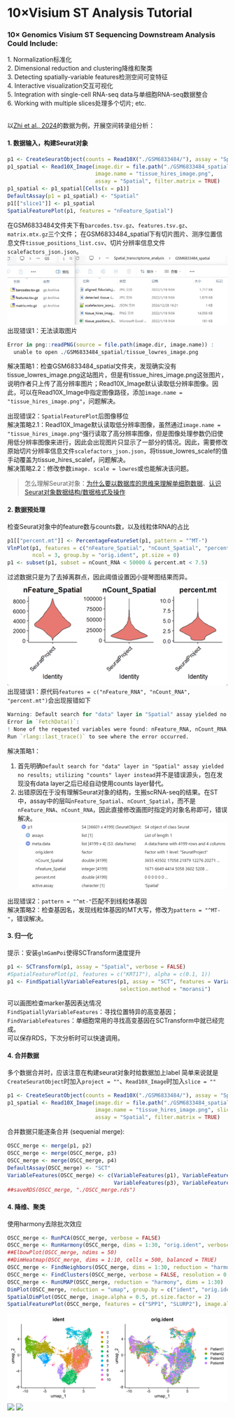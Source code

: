 <h1>10×Visium ST Analysis Tutorial</h1>


<h3>10× Genomics Visium ST Sequencing Downstream Analysis Could Include: </h3>
    1. Normalization标准化 <br>
    2. Dimensional reduction and clustering降维和聚类 <br>
    3. Detecting spatially-variable features检测空间可变特征 <br>
    4. Interactive visualization交互可视化 <br>
    5. Integration with single-cell RNA-seq data与单细胞RNA-seq数据整合 <br>
    6. Working with multiple slices处理多个切片; etc. <br>
<br>

以[Zhi et al., 2024](https://onlinelibrary.wiley.com/doi/10.1002/advs.202306515)的数据为例，开展空间转录组分析：

<h4>1. 数据输入，构建Seurat对象</h4>

```R
p1 <- CreateSeuratObject(counts = Read10X("./GSM6833484/"), assay = "Spatial")
p1_spatial <- Read10X_Image(image.dir = file.path("./GSM6833484_spatial/"), 
                            image.name = "tissue_hires_image.png",
                            assay = "Spatial", filter.matrix = TRUE)
p1_spatial <- p1_spatial[Cells(x = p1)]
DefaultAssay(p1 = p1_spatial) <- "Spatial"
p1[["slice1"]] <- p1_spatial
SpatialFeaturePlot(p1, features = "nFeature_Spatial")
```
在GSM6833484文件夹下有`barcodes.tsv.gz`、`features.tsv.gz`、`matrix.mtx.gz`三个文件；
在GSM6833484_spatial下有切片图片、测序位置信息文件`tissue_positions_list.csv`、切片分辨率信息文件`scalefactors_json.json`。
![](./assets/fig-2024-12-28-17-24.png)
出现错误1：无法读取图片
```R
Error in png::readPNG(source = file.path(image.dir, image.name)) : 
  unable to open ./GSM6833484_spatial/tissue_lowres_image.png
```
解决策略1：检查GSM6833484_spatial文件夹，发现确实没有tissue_lowres_image.png这站图片，但是有tissue_hires_image.png这张图片，说明作者只上传了高分辨率图片；Read10X_Image默认读取低分辨率图像。因此，可以在Read10X_Image中指定图像路径，添加`image.name = "tissue_hires_image.png"`，问题解决。

出现错误2：`SpatialFeaturePlot`后图像移位<br>
解决策略2.1：Read10X_Image默认读取低分辨率图像，虽然通过`image.name = "tissue_hires_image.png"`强行读取了高分辨率图像，但是图像处理参数仍旧使用低分辨率图像来进行，因此会出现图片只显示了一部分的情况。因此，需要修改原始切片分辨率信息文件`scalefactors_json.json`，将tissue_lowres_scalef的值手动覆盖为tissue_hires_scalef，问题解决。<br>
解决策略2.2：修改参数`image. scale = lowres`或也能解决该问题。

> 怎么理解Seurat对象：[为什么要以数据库的思维来理解单细胞数据](https://www.jianshu.com/p/13142bf51e81)、[认识Seurat对象数据结构/数据格式及操作](https://www.jianshu.com/p/0c4bc6a932b2)

<h4>2. 数据预处理</h4>
检查Seurat对象中的feature数与counts数，以及线粒体RNA的占比

```R
p1[["percent.mt"]] <- PercentageFeatureSet(p1, pattern = "^MT-")
VlnPlot(p1, features = c("nFeature_Spatial", "nCount_Spatial", "percent.mt"), 
        ncol = 3, group.by = "orig.ident", pt.size = 0)
p1 <- subset(p1, subset = nCount_RNA < 50000 & percent.mt < 7.5)
```
过滤数据只是为了去掉离群点，因此阈值设置因小提琴图结果而异。
![](assets/fig-2024-12-28-18-53.png)
出现错误1：原代码`features = c("nFeature_RNA", "nCount_RNA", "percent.mt")`会出现报错如下
```R
Warning: Default search for "data" layer in "Spatial" assay yielded no results; utilizing "counts" layer instead.
Error in `FetchData()`:
! None of the requested variables were found: nFeature_RNA, nCount_RNA, percent.mt
Run `rlang::last_trace()` to see where the error occurred.
```
解决策略1：
1. 首先明确`Default search for "data" layer in "Spatial" assay yielded no results; utilizing "counts" layer instead`并不是错误源头，包在发现没有data layer之后已经自动使用counts layer替代。<br>
2. 出错原因在于没有理解Seurat对象的结构，生搬scRNA-seq的结果。在ST中，assay中的层叫`nFeature_Spatial`、`nCount_Spatial`，而不是`nFeature_RNA`、`nCount_RNA`，因此直接修改画图时指定的对象名称即可，错误解决。
![](assets/fig-2024-12-28-18-41.png)

出现错误2：`pattern = "^mt-"`匹配不到线粒体基因<br>
解决策略2：检查基因名，发现线粒体基因的MT大写，修改为`pattern = "^MT-"`，错误解决。


<h4>3. 归一化</h4>

提示：安装`glmGamPoi`使得SCTransform速度提升
```R 
p1 <- SCTransform(p1, assay = "Spatial", verbose = FALSE)
#SpatialFeaturePlot(p1, features = c("KRT17"), alpha = c(0.1, 1))
p1 <- FindSpatiallyVariableFeatures(p1, assay = "SCT", features = VariableFeatures(p1)[1:1000],
                                    selection.method = "moransi")
```
可以画图检查marker基因表达情况<br>
`FindSpatiallyVariableFeatures`：寻找位置特异的高变基因；<br>
`FindVariableFeatures`：单细胞常用的寻找高变基因在SCTransform中就已经完成。<br>
可以保存RDS，下次分析时可以快速调用。<br>

<h4>4. 合并数据</h4>

多个数据合并时，应该注意在构建seurat对象时给数据加上label
简单来说就是`CreateSeuratObject`时加入`project = ""`、`Read10X_Image`时加入`slice = ""`
```R
p1 <- CreateSeuratObject(counts = Read10X("./GSM6833484/"), assay = "Spatial", project = "Patient1")
p1_spatial <- Read10X_Image(image.dir = file.path("./GSM6833484_spatial/"), 
                            image.name = "tissue_hires_image.png", slice = "slice1",
                            assay = "Spatial", filter.matrix = TRUE)
```

合并数据只能逐条合并 (sequenial merge):
```R 
OSCC_merge <- merge(p1, p2)
OSCC_merge <- merge(OSCC_merge, p3)
OSCC_merge <- merge(OSCC_merge, p4)
DefaultAssay(OSCC_merge) <- "SCT"
VariableFeatures(OSCC_merge) <- c(VariableFeatures(p1), VariableFeatures(p2),
                                  VariableFeatures(p3), VariableFeatures(p4))
##saveRDS(OSCC_merge, "./OSCC_merge.rds")
```

<h4>4. 降维、聚类</h4>

使用harmony去除批次效应
```R
OSCC_merge <- RunPCA(OSCC_merge, verbose = FALSE)
OSCC_merge <- RunHarmony(OSCC_merge, dims = 1:30, "orig.ident", verbose = FALSE)
##ElbowPlot(OSCC_merge, ndims = 50)
##DimHeatmap(OSCC_merge, dims = 1:10, cells = 500, balanced = TRUE)
OSCC_merge <- FindNeighbors(OSCC_merge, dims = 1:30, reduction = "harmony")
OSCC_merge <- FindClusters(OSCC_merge, verbose = FALSE, resolution = 0.35) #
OSCC_merge <- RunUMAP(OSCC_merge, reduction = "harmony", dims = 1:30)
DimPlot(OSCC_merge, reduction = "umap", group.by = c("ident", "orig.ident"))
SpatialDimPlot(OSCC_merge, image.alpha = 0.5, pt.size.factor = 2)
SpatialFeaturePlot(OSCC_merge, features = c("SPP1", "SLURP2"), image.alpha = 0.5, pt.size.factor = 2)
```
![](./UMAP_allcell.png)
![](./UMAP_slice.png)
![](./marker_gene.png)
